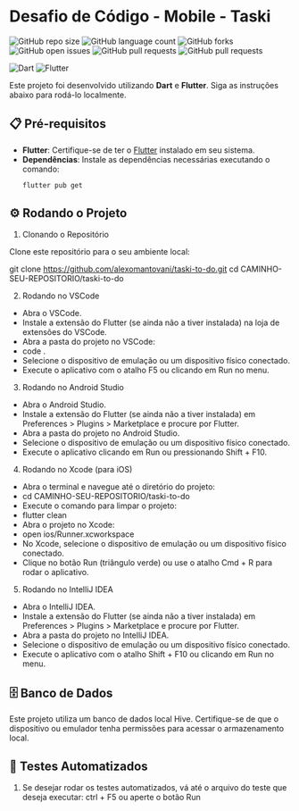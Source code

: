 # Desafio de Código - Mobile - Taski
![GitHub repo size](https://img.shields.io/github/repo-size/alexomantovani/taski-to-do?style=for-the-badge)
![GitHub language count](https://img.shields.io/github/languages/count/alexomantovani/taski-to-do?style=for-the-badge)
![GitHub forks](https://img.shields.io/github/forks/alexomantovani/taski-to-do?style=for-the-badge)
![GitHub open issues](https://img.shields.io/github/issues/alexomantovani/taski-to-do?style=for-the-badge)
![GitHub pull requests](https://img.shields.io/github/issues-pr/alexomantovani/taski-to-do?style=for-the-badge)
![GitHub pull requests](https://img.shields.io/github/issues-pr-closed/alexomantovani/taski-to-do?style=for-the-badge)


![Dart](https://img.shields.io/badge/dart-%230175C2.svg?style=for-the-badge&logo=dart&logoColor=white)
![Flutter](https://img.shields.io/badge/Flutter-%2302569B.svg?style=for-the-badge&logo=Flutter&logoColor=white)

Este projeto foi desenvolvido utilizando **Dart** e **Flutter**. Siga as instruções abaixo para rodá-lo localmente.

## 📋 Pré-requisitos

- **Flutter**: Certifique-se de ter o [Flutter](https://flutter.dev/docs/get-started/install) instalado em seu sistema.
- **Dependências**: Instale as dependências necessárias executando o comando:
  ```bash
  flutter pub get
  ```

## ⚙️ Rodando o Projeto

1. Clonando o Repositório

Clone este repositório para o seu ambiente local:

git clone https://github.com/alexomantovani/taski-to-do.git
cd CAMINHO-SEU-REPOSITORIO/taski-to-do

2. Rodando no VSCode

- Abra o VSCode.
- Instale a extensão do Flutter (se ainda não a tiver instalada) na loja de extensões do VSCode.
- Abra a pasta do projeto no VSCode:
- code .
- Selecione o dispositivo de emulação ou um dispositivo físico conectado.
- Execute o aplicativo com o atalho F5 ou clicando em Run no menu.

3. Rodando no Android Studio

- Abra o Android Studio.
- Instale a extensão do Flutter (se ainda não a tiver instalada) em Preferences > Plugins > Marketplace e procure por Flutter.
- Abra a pasta do projeto no Android Studio.
- Selecione o dispositivo de emulação ou um dispositivo físico conectado.
- Execute o aplicativo clicando em Run ou pressionando Shift + F10.

4. Rodando no Xcode (para iOS)

- Abra o terminal e navegue até o diretório do projeto:
- cd CAMINHO-SEU-REPOSITORIO/taski-to-do
- Execute o comando para limpar o projeto:
- flutter clean
- Abra o projeto no Xcode:
- open ios/Runner.xcworkspace
- No Xcode, selecione o dispositivo de emulação ou um dispositivo físico conectado.
- Clique no botão Run (triângulo verde) ou use o atalho Cmd + R para rodar o aplicativo.

5. Rodando no IntelliJ IDEA

- Abra o IntelliJ IDEA.
- Instale a extensão do Flutter (se ainda não a tiver instalada) em Preferences > Plugins > Marketplace e procure por Flutter.
- Abra a pasta do projeto no IntelliJ IDEA.
- Selecione o dispositivo de emulação ou um dispositivo físico conectado.
- Execute o aplicativo com o atalho Shift + F10 ou clicando em Run no menu.

## 🗄️ Banco de Dados

Este projeto utiliza um banco de dados local Hive. Certifique-se de que o dispositivo ou emulador tenha permissões para acessar o armazenamento local.

## 🧪 Testes Automatizados

1.  Se desejar rodar os testes automatizados, vá até o arquivo do teste que deseja executar:
    ctrl + F5 ou aperte o botão Run
